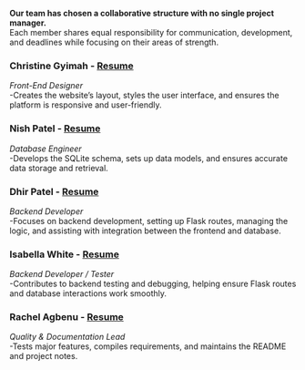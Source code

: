 **Our team has chosen a collaborative structure with no single project manager.**  
Each member shares equal responsibility for communication, development, and deadlines while focusing on their areas of strength.


### **Christine Gyimah**  - [Resume](https://github.com/kalyd0s/swe-3313-fall-2025-team-04/blob/main/project-plan/resumes/Resume-ChristineGyimah.md)
*Front-End Designer*  
-Creates the website’s layout, styles the user interface, and ensures the platform is responsive and user-friendly.

### **Nish Patel** - [Resume](https://github.com/kalyd0s/swe-3313-fall-2025-team-04/blob/main/project-plan/resumes/Resume-NishPatel.md)
*Database Engineer*  
-Develops the SQLite schema, sets up data models, and ensures accurate data storage and retrieval.  

### **Dhir Patel** - [Resume](https://github.com/kalyd0s/swe-3313-fall-2025-team-04/blob/main/project-plan/resumes/Resume-DhirPatel.md)
*Backend Developer*  
-Focuses on backend development, setting up Flask routes, managing the logic, and assisting with integration between the frontend and database. 

### **Isabella White** - [Resume](https://github.com/kalyd0s/swe-3313-fall-2025-team-04/blob/main/project-plan/resumes/Resume-IsabellaWhite.md)
*Backend Developer / Tester*   
-Contributes to backend testing and debugging, helping ensure Flask routes and database interactions work smoothly. 

### **Rachel Agbenu** - [Resume](https://github.com/kalyd0s/swe-3313-fall-2025-team-04/blob/main/project-plan/resumes/Resume-RachelAgbenu.md)
*Quality & Documentation Lead*  
-Tests major features, compiles requirements, and maintains the README and project notes.
 


